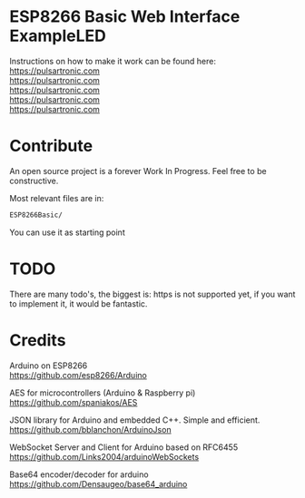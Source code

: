# ESP8266 Basic Web Interface ExampleLED

Instructions on how to make it work can be found here:  
https://pulsartronic.com  
https://pulsartronic.com  
https://pulsartronic.com  
https://pulsartronic.com  
https://pulsartronic.com  


# Contribute
An open source project is a forever Work In Progress. Feel free to be constructive.

Most relevant files are in:
```sh
ESP8266Basic/
```
You can use it as starting point

# TODO
There are many todo's, the biggest is: https is not supported yet, if you want to implement it, it would be fantastic.

# Credits
Arduino on ESP8266  
https://github.com/esp8266/Arduino	

AES for microcontrollers (Arduino & Raspberry pi)  
https://github.com/spaniakos/AES

JSON library for Arduino and embedded C++. Simple and efficient.  
https://github.com/bblanchon/ArduinoJson

WebSocket Server and Client for Arduino based on RFC6455  
https://github.com/Links2004/arduinoWebSockets

Base64 encoder/decoder for arduino  
https://github.com/Densaugeo/base64_arduino



